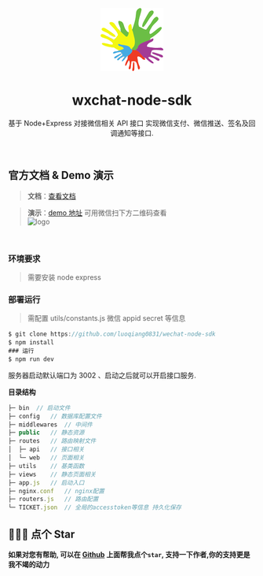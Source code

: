 <div align="center">
  <img src="https://github.com/luoqiang0831/wechat-node-sdk/blob/main/public/favicon.png" width="128" alt="logo" />
  <h1>wxchat-node-sdk</h1>
  <p>基于 Node+Express 对接微信相关 API 接口 实现微信支付、微信推送、签名及回调通知等接口.</p>
  <!-- <p>
    <a href="https://github.com/luoqiang0831/wechat-node-sdk/stargazers" target="_black">
      <img src="https://img.shields.io/github/stars/luoqiang0831/wechat-node-sdk?color=%23ffba15&logo=github&style=flat-square" alt="stars" />
    </a>
    <a href="https://github.com/luoqiang0831" target="_black">
      <img src="https://img.shields.io/badge/Author-%20luoqiang0831%20-7289da.svg?&logo=github&style=flat-square" alt="author" />
    </a>
  </p> -->
</div>
<br />

## 官方文档 & Demo 演示

> **文档**：[查看文档](https://luoqiang0831.github.io/wechat-node-sdk/)

> **演示**：[demo 地址](https://abc.junxun365.com/wx/) 可用微信扫下方二维码查看
> <br/> <img src="https://www.junxun365.com/upload/images/qrcode.png" width="128" alt="logo" />

<br />

### 环境要求

> 需要安装 node express

### 部署运行

> 需配置 utils/constants.js 微信 appid secret 等信息

```javascript
$ git clone https://github.com/luoqiang0831/wechat-node-sdk
$ npm install
### 运行
$ npm run dev
```

服务器启动默认端口为 3002 、启动之后就可以开启接口服务.

**目录结构**

```javascript
├─ bin  // 启动文件
├─ config   // 数据库配置文件
├─ middlewares  // 中间件
├─ public   // 静态资源
├─ routes   // 路由映射文件
│  ├─ api   // 接口相关
│  └─ web   // 页面相关
├─ utils    // 基类函数
├─ views    // 静态页面相关
├─ app.js   // 启动入口
├─ nginx.conf   // nginx配置
├─ routers.js   // 路由配置
└─ TICKET.json  // 全局的accesstoken等信息 持久化保存

```

## 🙏🙏🙏 点个 Star

**如果对您有帮助, 可以在 [Github](https://github.com/luoqiang0831/wechat-node-sdk) 上面帮我点个`star`, 支持一下作者,你的支持更是我不竭的动力**
